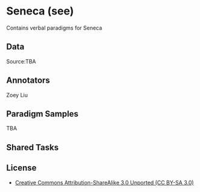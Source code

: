 # Seneca (see)

Contains verbal paradigms for Seneca

## Data

Source:TBA

## Annotators
Zoey Liu

## Paradigm Samples
TBA

## Shared Tasks


## License
- [Creative Commons Attribution-ShareAlike 3.0 Unported (CC BY-SA 3.0)](https://creativecommons.org/licenses/by-sa/3.0/)

